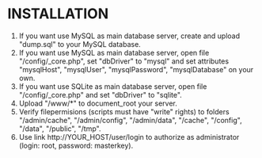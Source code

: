 # INSTALLATION
1. If you want use MySQL as main database server, create and upload "dump.sql" to your MySQL database.
2. If you want use MySQL as main database server, open file "/config/_core.php", set "dbDriver" to "mysql" and set attributes "mysqlHost", "mysqlUser", "mysqlPassword", "mysqlDatabase" on your own.
3. If you want use SQLite as main database server, open file "/config/_core.php" and set "dbDriver" to "sqlite".
4. Upload "/www/*" to document_root your server.
5. Verify filepermisions (scripts must have "write" rights) to folders "/admin/cache", "/admin/config", "/admin/data", "/cache", "/config", "/data", "/public", "/tmp".
6. Use link http://YOUR_HOST/user/login to authorize as administrator (login: root, password: masterkey).
